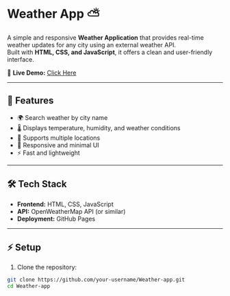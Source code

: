 # Weather App ⛅  

A simple and responsive **Weather Application** that provides real-time weather updates for any city using an external weather API.  
Built with **HTML, CSS, and JavaScript**, it offers a clean and user-friendly interface.  

🔗 **Live Demo:** [Click Here](https://anmolkr-1885.github.io/Weather-app/)  

---

## 🚀 Features  
- 🌍 Search weather by city name  
- 🌡️ Displays temperature, humidity, and weather conditions  
- 📍 Supports multiple locations  
- 🎨 Responsive and minimal UI  
- ⚡ Fast and lightweight  

---

## 🛠️ Tech Stack  
- **Frontend:** HTML, CSS, JavaScript  
- **API:** OpenWeatherMap API (or similar)  
- **Deployment:** GitHub Pages  

---

## ⚡ Setup  
1. Clone the repository:  
```bash
git clone https://github.com/your-username/Weather-app.git
cd Weather-app
